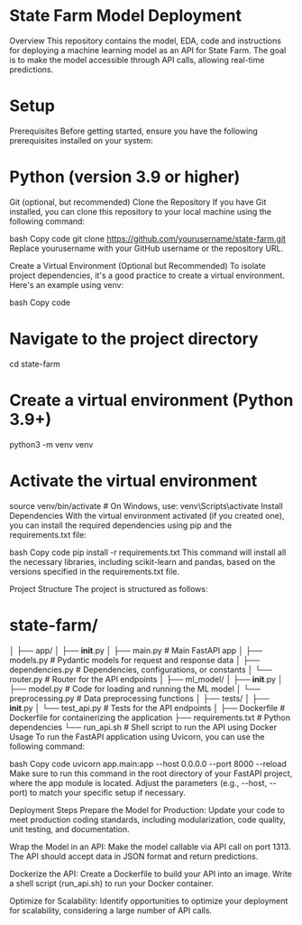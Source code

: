 # State Farm Model Deployment
Overview
This repository contains the model, EDA, code and instructions for deploying a machine learning model as an API for State Farm. The goal is to make the model accessible through API calls, allowing real-time predictions.

# Setup
Prerequisites
Before getting started, ensure you have the following prerequisites installed on your system:

# Python (version 3.9 or higher)
Git (optional, but recommended)
Clone the Repository
If you have Git installed, you can clone this repository to your local machine using the following command:

bash
Copy code
git clone https://github.com/yourusername/state-farm.git
Replace yourusername with your GitHub username or the repository URL.

Create a Virtual Environment (Optional but Recommended)
To isolate project dependencies, it's a good practice to create a virtual environment. Here's an example using venv:

bash
Copy code
# Navigate to the project directory
cd state-farm

# Create a virtual environment (Python 3.9+)
python3 -m venv venv

# Activate the virtual environment
source venv/bin/activate  # On Windows, use: venv\Scripts\activate
Install Dependencies
With the virtual environment activated (if you created one), you can install the required dependencies using pip and the requirements.txt file:

bash
Copy code
pip install -r requirements.txt
This command will install all the necessary libraries, including scikit-learn and pandas, based on the versions specified in the requirements.txt file.

Project Structure
The project is structured as follows:


# state-farm/
│
├── app/
│   ├── __init__.py
│   ├── main.py              # Main FastAPI app
│   ├── models.py            # Pydantic models for request and response data
│   ├── dependencies.py      # Dependencies, configurations, or constants
│   └── router.py            # Router for the API endpoints
│
├── ml_model/
│   ├── __init__.py
│   ├── model.py             # Code for loading and running the ML model
│   └── preprocessing.py     # Data preprocessing functions
│
├── tests/
│   ├── __init__.py
│   └── test_api.py          # Tests for the API endpoints
│
├── Dockerfile               # Dockerfile for containerizing the application
├── requirements.txt         # Python dependencies
└── run_api.sh               # Shell script to run the API using Docker
Usage
To run the FastAPI application using Uvicorn, you can use the following command:

bash
Copy code
uvicorn app.main:app --host 0.0.0.0 --port 8000 --reload
Make sure to run this command in the root directory of your FastAPI project, where the app module is located. Adjust the parameters (e.g., --host, --port) to match your specific setup if necessary.

Deployment Steps
Prepare the Model for Production: Update your code to meet production coding standards, including modularization, code quality, unit testing, and documentation.

Wrap the Model in an API: Make the model callable via API call on port 1313. The API should accept data in JSON format and return predictions.

Dockerize the API: Create a Dockerfile to build your API into an image. Write a shell script (run_api.sh) to run your Docker container.

Optimize for Scalability: Identify opportunities to optimize your deployment for scalability, considering a large number of API calls.
